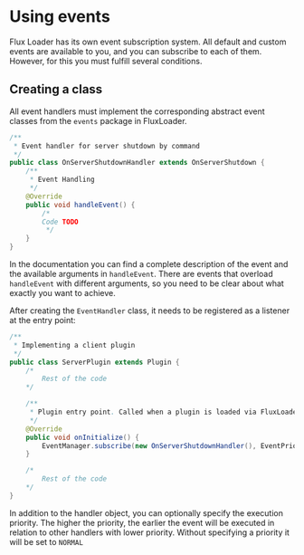 # Using events

Flux Loader has its own event subscription system. All default and custom events are available to you, and you can subscribe to each of them. However, for this you must fulfill several conditions.

## Creating a class

All event handlers must implement the corresponding abstract event classes from the `events` package in FluxLoader.

```java
/**
 * Event handler for server shutdown by command
 */
public class OnServerShutdownHandler extends OnServerShutdown {
    /**
     * Event Handling
     */
    @Override
    public void handleEvent() {
        /*
        Code TODO
         */
    }
}
```

In the documentation you can find a complete description of the event and the available arguments in `handleEvent`.
There are events that overload `handleEvent` with different arguments, so you need to be clear about what exactly you want to achieve.

After creating the `EventHandler` class, it needs to be registered as a listener at the entry point:

```java
/**
 * Implementing a client plugin
 */
public class ServerPlugin extends Plugin {
    /*
        Rest of the code
    */

    /**
     * Plugin entry point. Called when a plugin is loaded via FluxLoader.
     */
    @Override
    public void onInitialize() {
        EventManager.subscribe(new OnServerShutdownHandler(), EventPriority.HIGH);
    }

    /*
        Rest of the code
    */
}
```

In addition to the handler object, you can optionally specify the execution priority. The higher the priority, the earlier the event will be executed in relation to other handlers with lower priority. Without specifying a priority it will be set to `NORMAL`